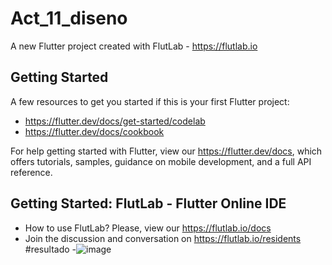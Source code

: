 # Act_11_diseno

A new Flutter project created with FlutLab - https://flutlab.io

## Getting Started

A few resources to get you started if this is your first Flutter project:

- https://flutter.dev/docs/get-started/codelab
- https://flutter.dev/docs/cookbook

For help getting started with Flutter, view our
https://flutter.dev/docs, which offers tutorials,
samples, guidance on mobile development, and a full API reference.

## Getting Started: FlutLab - Flutter Online IDE

- How to use FlutLab? Please, view our https://flutlab.io/docs
- Join the discussion and conversation on https://flutlab.io/residents
  #resultado
  -![image](https://github.com/dianadianaxd/Act_11_diseno/assets/159160020/d561f2ca-42bb-42d1-9653-92e3dd6d159f)

